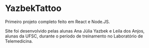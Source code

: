 # YazbekTattoo
Primeiro projeto completo feito em React e Node.JS. 

Site foi desenvolvido pelas alunas Ana Júlia Yazbek e Leila dos Anjos, alunas da UFSC, durante o período de treinamento no Laboratório de Telemedicina.
